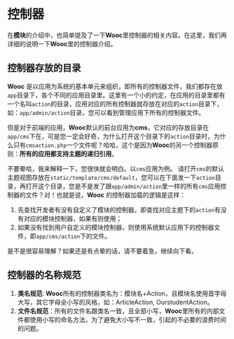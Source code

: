 # 控制器

在**模块**的介绍中，也简单提及了一下**Wooc**里控制器的相关内容。在这里，我们再详细的说明一下**Wooc**里的控制器介绍。

## 控制器存放的目录
**Wooc** 是以应用为系统的基本单元来组织，即所有的控制器文件，我们都存在放`app`目录下，各个不同的应用目录里。这里有一个小的约定，在应用的目录里都有一个名叫`action`的目录，应用对应的所有控制器就存放在对应的`action`目录下，如：`app/admin/action`目录，您可以看到管理应用下所有的控制器文件。

但是对于前端的应用，**Wooc**默认的前台应用为**cms**，它对应的存放目录在`app/cms`下在，可是您一定会好奇，为什么打开这个目录下的`action`目录时，为什么只有`cmsaction.php`一个文件呢？哈哈，这个是因为**Wooc**的另一个控制器原则：**所有的应用都支持主题的递归引用**。

不要晕哈，我来解释一下，您很快就会明白。以`cms`应用为例。
请打开`cms`的默认主题视图存放在`static/template/cms/default`，您可以在下面发一下`action`目录，再打开这个目录，您是不是发了跟`app/admin/action`里一样的所有`cms`应用控制器的文件？对！也就是说，**Wooc** 的控制器加载的逻辑是这样：
1. 先查找开发者有没有自定义了模块的控制器，即查找对应主题下的`action`有没有对应的模块控制器，如果有则使用；
2. 如果没有找到用户自定义的模块控制器，则使用系统默认应用下的控制器文件，即`app/cms/action`下的文件。

是不是很容易理解？如果还是有点晕的话，请不要着急，继续向下看。
## 控制器的名称规范
1. **类名规范**: **Wooc**所有的控制器类名为：模块名+Action，且模块名使用首字母大写，其它字母全小写的风格，如：ArticleAction, OurstudentAction。
2. **文件名规范**：所有的文件名跟类名一致，且全部小写，**Wooc**里所有的内部文件都使用小写的命名方法，为了避免大小写不一致，引起的不必要的浪费时间的问题。